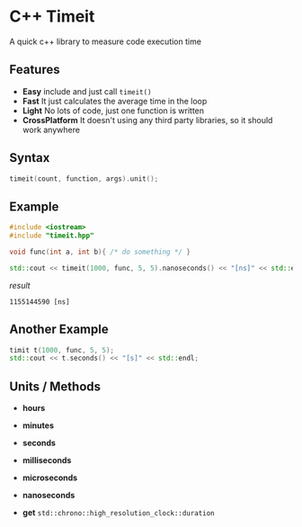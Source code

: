 # C++ Timeit
A quick c++ library to measure code execution time

## Features
- **Easy**  include and just call `timeit()`
- **Fast**  It just calculates the average time in the loop
- **Light** No lots of code, just one function is written
- **CrossPlatform** It doesn't using any third party libraries, so it should work anywhere

## Syntax
```cpp
timeit(count, function, args).unit();
```

## Example
```cpp
#include <iostream>
#include "timeit.hpp"

void func(int a, int b){ /* do something */ }

std::cout << timeit(1000, func, 5, 5).nanoseconds() << "[ns]" << std::endl;
```
_result_
```
1155144590 [ns]
```

## Another Example
```cpp
timit t(1000, func, 5, 5);
std::cout << t.seconds() << "[s]" << std::endl;
```

## Units / Methods
- **hours**
- **minutes**
- **seconds**
- **milliseconds**
- **microseconds**
- **nanoseconds**

- **get** `std::chrono::high_resolution_clock::duration`
